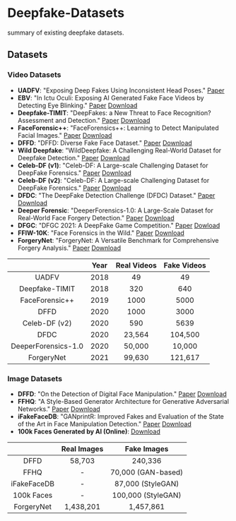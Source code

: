 # Deepfake-Datasets
summary of existing deepfake datasets.
## Datasets

### Video Datasets

* **UADFV**: "Exposing Deep Fakes Using Inconsistent Head Poses." [Paper](https://arxiv.org/abs/1811.00661)
* **EBV**: "In Ictu Oculi: Exposing AI Generated Fake Face Videos by Detecting Eye Blinking." [Paper](https://arxiv.org/abs/1806.02877)    [Download](http://www.cs.albany.edu/~lsw/downloads.html)
* **Deepfake-TIMIT**: "DeepFakes: a New Threat to Face Recognition? Assessment and Detection." [Paper](https://arxiv.org/abs/1812.08685)    [Download](https://conradsanderson.id.au/vidtimit/)
* **FaceForensic++**: "FaceForensics++: Learning to Detect Manipulated Facial Images." [Paper](https://arxiv.org/abs/1901.08971)    [Download](https://github.com/ondyari/FaceForensics)
* **DFFD**: "DFFD: Diverse Fake Face Dataset." [Paper](http://cvlab.cse.msu.edu/dffd-diverse-fake-face-dataset.html)    [Download](http://cvlab.cse.msu.edu/dffd-dataset.html)
* **Wild Deepfake**: "WildDeepfake: A Challenging Real-World Dataset for Deepfake Detection." [Paper](https://arxiv.org/abs/2101.01456)    [Download](https://github.com/deepfakeinthewild/deepfake-in-the-wild)
* **Celeb-DF (v1)**: "Celeb-DF: A Large-scale Challenging Dataset for DeepFake Forensics." [Paper](https://openaccess.thecvf.com/content_CVPR_2020/papers/Li_Celeb-DF_A_Large-Scale_Challenging_Dataset_for_DeepFake_Forensics_CVPR_2020_paper.pdf)    [Download](https://github.com/yuezunli/celeb-deepfakeforensics/tree/master/Celeb-DF-v1)
* **Celeb-DF (v2)**: "Celeb-DF: A Large-scale Challenging Dataset for DeepFake Forensics." [Paper](https://openaccess.thecvf.com/content_CVPR_2020/papers/Li_Celeb-DF_A_Large-Scale_Challenging_Dataset_for_DeepFake_Forensics_CVPR_2020_paper.pdf)    [Download](https://github.com/yuezunli/celeb-deepfakeforensics/tree/master/Celeb-DF-v2)
* **DFDC**: "The DeepFake Detection Challenge (DFDC) Dataset." [Paper](https://arxiv.org/abs/2006.07397)    [Download](https://www.kaggle.com/c/deepfake-detection-challenge/data) 
* **Deeper Forensic**: "DeeperForensics-1.0: A Large-Scale Dataset for Real-World Face Forgery Detection." [Paper](https://openaccess.thecvf.com/content_CVPR_2020/papers/Jiang_DeeperForensics-1.0_A_Large-Scale_Dataset_for_Real-World_Face_Forgery_Detection_CVPR_2020_paper.pdf)    [Download](https://github.com/EndlessSora/DeeperForensics-1.0)
* **DFGC**: "DFGC 2021: A DeepFake Game Competition." [Paper](https://arxiv.org/abs/2106.01217)    [Dowload](https://github.com/bomb2peng/DFGC_starterkit)
* **FFIW-10K**: "Face Forensics in the Wild." [Paper](https://arxiv.org/abs/2103.16076)    [Download](https://github.com/tfzhou/FFIW)
* **ForgeryNet**: "ForgeryNet: A Versatile Benchmark for Comprehensive Forgery Analysis." [Paper](https://arxiv.org/abs/2103.05630)    [Download](https://github.com/yinanhe/forgerynet)

|                     | Year |Real Videos | Fake Videos |
| :-----------------: |:---------: |:---------: | :---------: |
|        UADFV        |2018 |    49      |     49      |
|   Deepfake-TIMIT    |2018  |   320     |     640     |
|   FaceForensic++    | 2019|   1000     |    5000     |
|        DFFD         |  2020 | 1000     |    3000     |
|    Celeb-DF (v2)    |  2020  | 590     |    5639     |
|        DFDC         | 2020 | 23,564    |   104,500   |
| DeeperForensics-1.0 |   2020|50,000    |   10,000    |
|     ForgeryNet      |  2021| 99,630    |   121,617   |



### Image Datasets

* **DFFD**: "On the Detection of Digital Face Manipulation." [Paper](https://openaccess.thecvf.com/content_CVPR_2020/papers/Dang_On_the_Detection_of_Digital_Face_Manipulation_CVPR_2020_paper.pdf)    [Download](http://cvlab.cse.msu.edu/project-ffd.html)
* **FFHQ**: "A Style-Based Generator Architecture for Generative Adversarial Networks." [Paper](https://openaccess.thecvf.com/content_CVPR_2019/papers/Karras_A_Style-Based_Generator_Architecture_for_Generative_Adversarial_Networks_CVPR_2019_paper.pdf)    [Download](https://github.com/NVlabs/ffhq-dataset)
* **iFakeFaceDB**: "GANprintR: Improved Fakes and Evaluation of the State of the Art in Face Manipulation Detection." [Paper](https://arxiv.org/abs/1911.05351)    [Download](https://github.com/socialabubi/iFakeFaceDB)
* **100k Faces Generated by AI (Online)**: [Download](https://generated.photos/datasets)

|             | Real Images |    Fake Images     |
| :---------: | :---------: | :----------------: |
|    DFFD     |   58,703    |      240,336       |
|    FFHQ     |      -      | 70,000 (GAN-based) |
| iFakeFaceDB |      -      | 87,000 (StyleGAN)  |
| 100k Faces  |      -      | 100,000 (StyleGAN) |
| ForgeryNet  |  1,438,201  |     1,457,861      |

